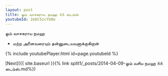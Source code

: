 ```yaml
---
layout: post
title: ஓம் வாசகராய நமஹ ௧௧ டைம்ஸ்
youtubeId: 2ebC5zcYU8o
---
```

 
 
 ஓம் வாசகராய நமஹ  
 
 -  மற்ற அனைவரையும் தன்னுடையவனாக்குகிறான் 
 
  
 
  
 
 
 
 
 
 


{% include youtubePlayer.html id=page.youtubeId %}
 
[Next]({{ site.baseurl }}{% link  split1/_posts/2014-04-09-ஓம் வசிய நமஹ ௧௧ டைம்ஸ்.md%})
 
